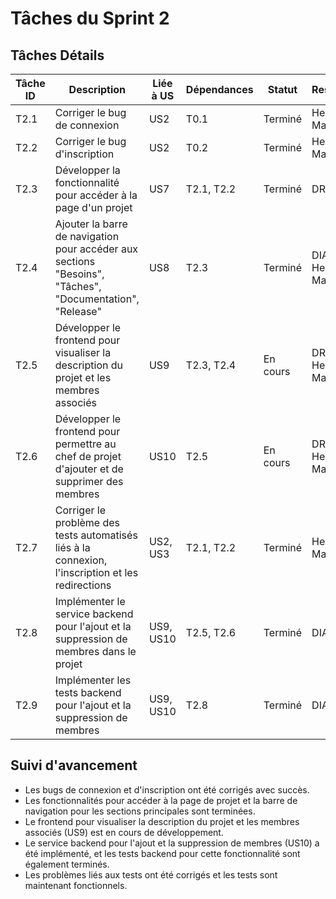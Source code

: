 # Tâches du Sprint 2

## Tâches Détails

| Tâche ID | Description                                                                                         | Liée à US     | Dépendances        | Statut   | Responsable          |
|----------|-----------------------------------------------------------------------------------------------------|---------------|--------------------|----------|----------------------|
| T2.1     | Corriger le bug de connexion                                                                        | US2           | T0.1               | Terminé  | Henni-Mansour        |
| T2.2     | Corriger le bug d'inscription                                                                       | US2           | T0.2               | Terminé  | Henni-Mansour        |
| T2.3     | Développer la fonctionnalité pour accéder à la page d'un projet                                      | US7           | T2.1, T2.2         | Terminé  | DREZEN               |
| T2.4     | Ajouter la barre de navigation pour accéder aux sections "Besoins", "Tâches", "Documentation", "Release"  | US8           | T2.3               | Terminé  | DIALLO & Henni-Mansour |
| T2.5     | Développer le frontend pour visualiser la description du projet et les membres associés             | US9           | T2.3, T2.4         | En cours | DREZEN & Henni-Mansour |
| T2.6     | Développer le frontend pour permettre au chef de projet d'ajouter et de supprimer des membres       | US10          | T2.5               | En cours | DREZEN & Henni-Mansour |
| T2.7     | Corriger le problème des tests automatisés liés à la connexion, l'inscription et les redirections   | US2, US3      | T2.1, T2.2         | Terminé  | Henni-Mansour        |
| T2.8     | Implémenter le service backend pour l'ajout et la suppression de membres dans le projet             | US9, US10     | T2.5, T2.6         | Terminé  | DIALLO               |
| T2.9     | Implémenter les tests backend pour l'ajout et la suppression de membres                             | US9, US10     | T2.8               | Terminé  | DIALLO               |

## Suivi d'avancement
- Les bugs de connexion et d'inscription ont été corrigés avec succès.
- Les fonctionnalités pour accéder à la page de projet et la barre de navigation pour les sections principales sont terminées.
- Le frontend pour visualiser la description du projet et les membres associés (US9) est en cours de développement.
- Le service backend pour l'ajout et la suppression de membres (US10) a été implémenté, et les tests backend pour cette fonctionnalité sont également terminés.
- Les problèmes liés aux tests ont été corrigés et les tests sont maintenant fonctionnels.


